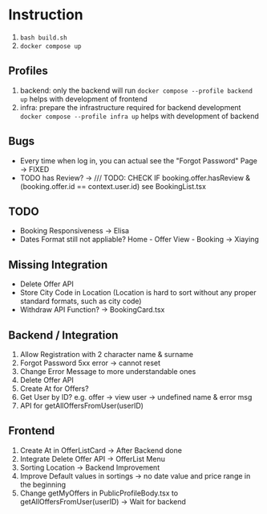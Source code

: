 # Instruction
1. `bash build.sh`
2. `docker compose up` 
## Profiles
1. backend: only the backend will run  `docker compose --profile backend up` helps with development of frontend
2. infra: prepare the infrastructure required for backend development `docker compose --profile infra up` helps with development of backend


## Bugs
- Every time when log in, you can actual see the "Forgot Password" Page -> FIXED
- TODO has Review? ->  /// TODO: CHECK IF booking.offer.hasReview & (booking.offer.id == context.user.id) see BookingList.tsx


## TODO
- Booking Responsiveness -> Elisa
- Dates Format still not appliable? Home - Offer View - Booking -> Xiaying


## Missing Integration
- Delete Offer API 
- Store City Code in Location (Location is hard to sort without any proper standard formats, such as city code)
- Withdraw API Function? -> BookingCard.tsx

## Backend / Integration
1. Allow Registration with 2 character name & surname
2. Forgot Password 5xx error -> cannot reset
3. Change Error Message to more understandable ones
4. Delete Offer API
5. Create At for Offers?
6. Get User by ID? e.g. offer -> view user -> undefined name & error msg
7. API for getAllOffersFromUser(userID)

## Frontend
1. Create At in OfferListCard -> After Backend done
2. Integrate Delete Offer API -> OfferList Menu
3. Sorting Location -> Backend Improvement
4. Improve Default values in sortings -> no date value and price range in the beginning
5. Change getMyOffers in PublicProfileBody.tsx to getAllOffersFromUser(userID) -> Wait for backend